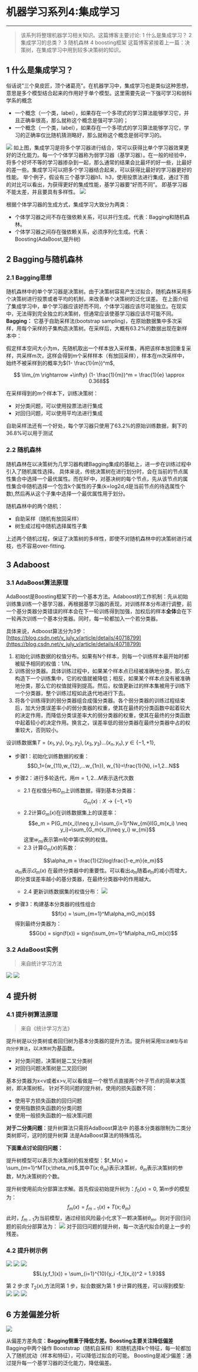 # 机器学习系列4:集成学习
---
> 该系列将整理机器学习相关知识。这篇博客主要讨论:
> 1 什么是集成学习？
> 2 集成学习的总类？
> 3 随机森林
> 4 boosting框架
> 这篇博客紧接着上一篇：决策树，在集成学习中用到较多决策树的知识。

## 1 什么是集成学习？
俗话说"三个臭皮匠，顶个诸葛亮"。在机器学习中，集成学习也是类似这种思想，意思是多个模型结合起来的作用好于单个模型。这里需要先说一下强可学习和弱科学系的概念
<!--more-->
* 一个概念（一个类，label），如果存在一个多项式的学习算法能够学习它，并且正确率很高，那么就称这个概念是强可学习的； 
* 一个概念（一个类，label），如果存在一个多项式的学习算法能够学习它，学习的正确率仅比随机猜测略好，那么就称这个概念是弱可学习的。 

![](http://7xnzwk.com1.z0.glb.clouddn.com/15262048321808.jpg)
如上图，集成学习是将多个学习器进行结合，常可以获得比单个学习器效果更好的泛化能力。每一个个体学习器称为弱学习器（基学习器）。在一般的经验中，将多个好坏不等的学习器掺杂到一起，那么通常的结果会比最坏的好一些，比最好的差一些。集成学习可以把多个学习器结合起来，可以获得比最好的学习器更好的性能。 举个例子，假设有三个基学习器h1、h3，使用投票法进行集成，通过下图的对比可以看出，为获得更好的集成性能，基学习器要“好而不同”。 即基学习器不能太差，并且要具有多样性。 
![](http://7xnzwk.com1.z0.glb.clouddn.com/15262049885991.jpg)

根据个体学习器的生成方式，集成学习大致分为两类：

* 个体学习器之间不存在强依赖关系，可以并行生成。代表：Bagging和随机森林。
* 个体学习器之间存在强依赖关系，必须序列化生成。代表：Boosting(AdaBoost,提升树)

## 2 Bagging与随机森林
### 2.1 Bagging思想
随机森林中的单个学习器是决策树。由于决策树容易产生过拟合，随机森林采用多个决策树进行投票或者平均的机制，来改善单个决策树的泛化误差。
在上面介绍了集成学习中，单个学习器应该好而不同，个体学习器应该尽可能独立。在现实中，无法得到完全独立的决策树，但通常应该使基学习器应该尽可能不同。
**Bagging：** 它基于自助采样法(bootstrap sampling)，在原始数据集中多次采样，用每个采样的子集构造决策树。在采样后，大概有63.2%的数据出现在新样本中：

假定样本空间大小为m，先随机取出一个样本放入采样集，再把该样本放回重复采样，共采样m次，这样会得到m个采样样本（有放回采样），样本在m次采样中，始终不被采样到的概率为$(1- \frac{1}{m})^m$,  

$$ \lim_{m \rightarrow +\infty} (1- \frac{1}{m})^m = \frac{1}{e} \approx  0.368$$

在采样得到的m个样本下，训练决策树：

* 对分类问题，可以使用投票法进行集成
* 对回归问题，可以使用平均法进行集成

自助采样法还有一个好处，每个学习器只使用了63.2%的原始训练数据，剩下的36.8%可以用于测试
### 2.2 随机森林
随机森林在以决策树为几学习器构建Bagging集成的基础上，进一步在训练过程中引入了随机属性选择。
具体来说，传统决策树在进行划分时，会在当前的节点属性集合中选择一个最优属性。而在RF中，对基决树的每个节点，先从该节点的属性集合中随机选择一个包含k个属性的子集(k=log2d,d是当前节点的待选属性个数),然后再从这个子集中选择一个最优属性用于划分。

随机森林中的两个随机：

* 自助采样（随机有放回采样）
* 树生成过程中随机选择属性子集
 
上述两个随机过程，保证了决策树的多样性，即使不对随机森林中的决策树进行减枝，也不容易over-fitting.
## 3 Adaboost
### 3.1 AdaBoost算法原理
AdaBoost是Boosting框架下的一个基本方法。Adaboost的工作机制：先从初始训练集训练一个基学习器，再根据基学习器的表现，对训练样本分布进行调整，前一个基分类器分类错误的样本会在下一轮训练得到加强，加权后的样本**全体**会在下一轮再次训练一个基本分类器。同时，每一轮都加入一个若分类器。

具体来说，Adboost算法分为3步：[https://blog.csdn.net/v_july_v/article/details/40718799](https://blog.csdn.net/v_july_v/article/details/40718799)

1. 初始化训练数据的权值分布。如果有N个样本，则每一个训练样本最开始时都被赋予相同的权值：1/N。
2. 训练弱分类器。具体训练过程中，如果某个样本点已经被准确地分类，那么在构造下一个训练集中，它的权值就被降低；相反，如果某个样本点没有被准确地分类，那么它的权值就得到提高。然后，权值更新过的样本集被用于训练下一个分类器，整个训练过程如此迭代地进行下去。
3. 将各个训练得到的弱分类器组合成强分类器。各个弱分类器的训练过程结束后，加大分类误差率小的弱分类器的权重，使其在最终的分类函数中起着较大的决定作用，而降低分类误差率大的弱分类器的权重，使其在最终的分类函数中起着较小的决定作用。换言之，误差率低的弱分类器在最终分类器中占的权重较大，否则较小。


设训练数据集$T={(x_1,y_1),(x_2,y_2),(x_3,y_3)...(x_n,y_n)}, y \in \{-1, +1\}$,

* 步骤1：初始化训练数据的权重：
$$D_1=(w_{11},w_{12},...w_{1n}), w_{1i}=\frac{1}{N}, i=1,2...N$$

* 步骤2：进行多轮迭代，用$m=1,2...M$表示迭代次数
  - 2.1 在权值分布$D_m$上训练数据，得到基本分类器：
  $$G_m(x):X \rightarrow \{-1,+1\}$$
  - 2.2计算$G_m(x)$在训练数据集上的误差率：
  $$e_m = P(G_m(x_i)\neq y_i)=\sum_{i=1}^Nw_{mi}I(G_m(x_i) \neq y_i)=\sum_{G_m(x_i)\neq y_i} w_{mi}$$
  这里$w_{mi}$表示第m轮中第i实例的权值。
  - 2.3 计算$G_m(x)$的系数：

  $$\alpha_m = \frac{1}{2}log\frac{1-e_m}{e_m}$$
  $𝛼_m$表示$𝐺_m(x)$ 在最终分类器中的重要性。可以看出$𝛼_m$随着$𝑒_m$的减小而增大，即分类误差率越小的基分类器，在最终分类器中的作用越大。
  
  - 2.4 更新训练数据集的权值分布：
  ![](http://7xnzwk.com1.z0.glb.clouddn.com/15262086508545.jpg)
* 步骤3：构建基本分类器的线性组合
$$f(x) = \sum_{m=1}^M\alpha_mG_m(x)$$
得到最终分类器为：
$$G(x) = sign(f(x)) = sign(\sum_{m=1}^M\alpha_mG_m(x))$$

### 3.2 AdaBoost实例
>来自统计学习方法

![](http://7xnzwk.com1.z0.glb.clouddn.com/15262088544190.jpg)
![](http://7xnzwk.com1.z0.glb.clouddn.com/15262088694108.jpg)
## 4 提升树
### 4.1 提升树算法原理
>来自《统计学习方法》

提升树是以分类树或者回归树为基本分类器的提升方法。提升树采用`加法模型`与`前向分步算法`，以`决策树`为基函数。

* 对分类问题，决策树是二叉分类树
* 对回归问题决策树是二叉回归树

基本分类器为x<v或者x>v,可以看做是一个根节点直接两个叶子节点的简单决策树，即决策树桩。
针对不同问题的提升树，使用的损失函数不同：

* 使用平方损失函数的回归问题
* 使用指数损失函数的分类问题
* 使用一般损失函数的一般决策问题

**对于二分类问题**：提升树算法只需将AdaBoost算法中 的基本分类器限制为二类分类树即可，这时的提升树算 法是AdaBoost算法的特殊情况。

**下面重点讨论回归问题：**

提升树模型可以表示为决策树的假发模型：$f_M(x) = \sum_{m=1}^MT(x;\theta_m)$,其中$T(x;\theta_m)$表示决策树，$\theta_m$表示决策树的参数，M为决策树的个数。

提升树使用前向分部算法求解。首先假设初始提升树为：$f_0(x) =0$, 第m步的模型为：
$$f_m(x)=f_{m-1}(x)+T(x;\theta_m)$$
此时，$f_{m-1}$为当前模型，通过经验风险最小化求下一颗决策树$\theta_m$。则对于回归问题的前向分部算法为：
![](http://7xnzwk.com1.z0.glb.clouddn.com/15262186115253.jpg)
对于回归问题的提升树，每一次迭代拟合的是上一步的残差。
### 4.2 提升树示例
![](http://7xnzwk.com1.z0.glb.clouddn.com/15262187174876.jpg)
![](http://7xnzwk.com1.z0.glb.clouddn.com/15262187251174.jpg)
![](http://7xnzwk.com1.z0.glb.clouddn.com/15262187356610.jpg)
$$L(y,f_1(x)) = \sum_{i=1}^{10}(y_i -f_1(x_i))^2  = 1.93$$

第 2 步:求 $T_2(x)$,方法同第 1 步，拟合数据为第 1 步计算的残差，可以得到模型:
![](http://7xnzwk.com1.z0.glb.clouddn.com/15262188316875.jpg)
![](http://7xnzwk.com1.z0.glb.clouddn.com/15262188397517.jpg)
![](http://7xnzwk.com1.z0.glb.clouddn.com/15262188686246.jpg)

## 6 方差偏差分析
![](http://7xnzwk.com1.z0.glb.clouddn.com/15262190929732.jpg)

从偏差方差角度：**Bagging侧重于降低方差。Boosting主要关注降低偏差** 
Bagging中两个操作 Booststrap（随机自采样）和随机选择k个特征，每一轮都加入了随机扰动（样本和特征），可以降低过拟合的可能。 
Boosting是减少偏差：通过提升每一个基学习器的泛化能力，降低偏差。




